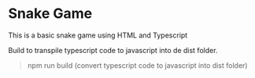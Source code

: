 # Snake Game
This is a basic snake game using HTML and Typescript

Build to transpile typescript code to javascript into de dist folder.

> npm run build (convert typescript code to javascript into dist folder)